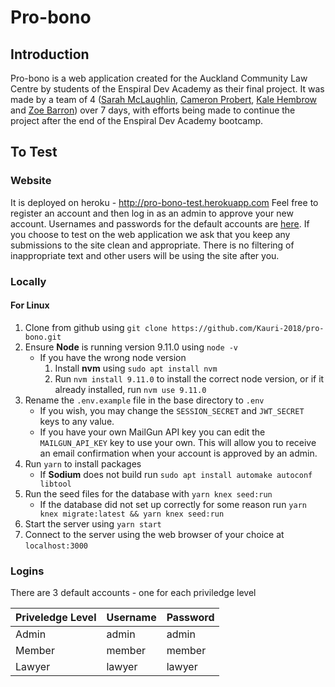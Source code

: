 # Pro-bono
## Introduction
Pro-bono is a web application created for the Auckland Community Law Centre by students of the Enspiral Dev Academy as their final project. It was made by a team of 4 ([Sarah McLaughlin](https://github.com/sarah-mclaughlin), [Cameron Probert](https://github.com/CameronProbert), [Kale Hembrow](https://github.com/meakommo) and [Zoe Barron](https://github.com/Zoealexandra)) over 7 days, with efforts being made to continue the project after the end of the Enspiral Dev Academy bootcamp.

## To Test
### Website
It is deployed on heroku - http://pro-bono-test.herokuapp.com
Feel free to register an account and then log in as an admin to approve your new account. Usernames and passwords for the default accounts are [here](#Logins).
If you choose to test on the web application we ask that you keep any submissions to the site clean and appropriate. There is no filtering of inappropriate text and other users will be using the site after you.

### Locally
#### For Linux
1. Clone from github using `git clone https://github.com/Kauri-2018/pro-bono.git`
2. Ensure __Node__ is running version 9.11.0 using `node -v`
    * If you have the wrong node version
      1. Install __nvm__ using `sudo apt install nvm`
      2. Run `nvm install 9.11.0` to install the correct node version, or if it already installed, run `nvm use 9.11.0`
3. Rename the `.env.example` file in the base directory to `.env`
    * If you wish, you may change the `SESSION_SECRET` and `JWT_SECRET` keys to any value.
    * If you have your own MailGun API key you can edit the `MAILGUN_API_KEY` key to use your own. This will allow you to receive an email confirmation when your account is approved by an admin.
4. Run `yarn` to install packages
    * If __Sodium__ does not build run `sudo apt install automake autoconf libtool`
5. Run the seed files for the database with `yarn knex seed:run`
    * If the database did not set up correctly for some reason run `yarn knex migrate:latest && yarn knex seed:run`
6. Start the server using `yarn start`
7. Connect to the server using the web browser of your choice at `localhost:3000`

### Logins
There are 3 default accounts - one for each priviledge level

|Priveledge Level|Username|Password|
|---             |---     |---     |
|Admin           |admin   |admin   |
|Member          |member  |member  |
|Lawyer          |lawyer  |lawyer  |
